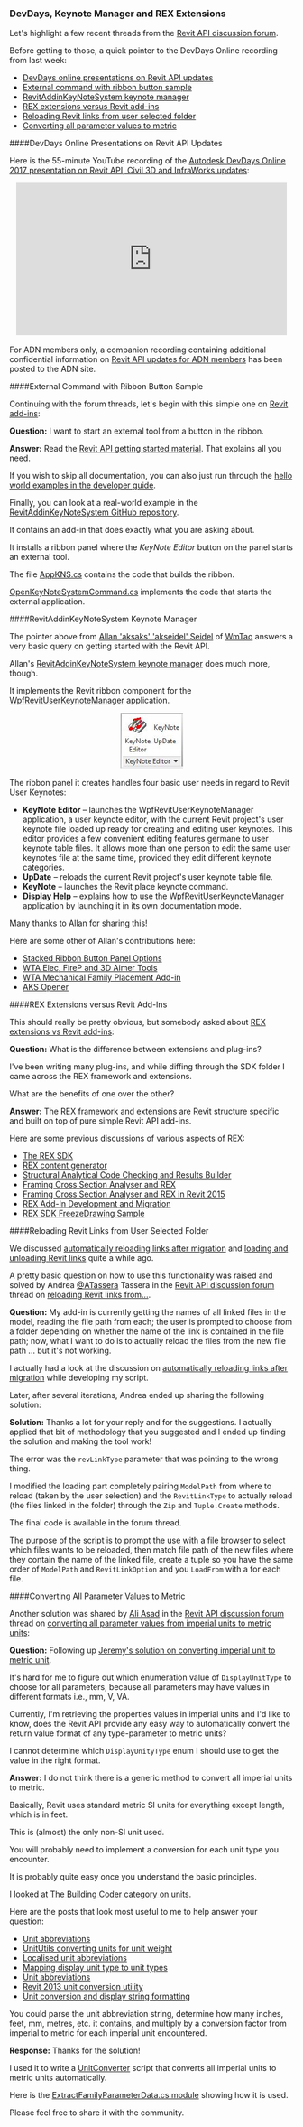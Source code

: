 <head>
<meta http-equiv="Content-Type" content="text/html; charset=utf-8">
<link rel="stylesheet" type="text/css" href="bc.css">
<!--
<script src="run_prettify.js" type="text/javascript"></script>
<script src="https://google-code-prettify.googlecode.com/svn/loader/run_prettify.js" type="text/javascript"></script>
-->
<script src="https://cdn.rawgit.com/google/code-prettify/master/loader/run_prettify.js" type="text/javascript"></script>
</head>

<!---

- https://github.com/akseidel/RevitAddinKeyNoteSystem
  https://github.com/akseidel/WpfRevitUserKeynoteManager
  http://thebuildingcoder.typepad.com/blog/2017/03/wta-firep-and-3d-aimer-tools.html
  https://forums.autodesk.com/t5/revit-api-forum/revit-addins/m-p/7767351
  WpfRevitUserKeynoteManager -- A Revit UserKeynote manager
  RevitAddinKeyNoteSystem -- A Revit add-in that is the Revit ribbon component to the WpfRevitUserKeynoteManager application.

- [REX extensions vs Revit add-ins](https://stackoverflow.com/questions/48707506/revit-extensions-vs-plugins)
  What is the difference between extensions and plug-ins? I've been writing many plug-ins, and while diffing througg the SDK folder I came across the REX framework and extensions, but im not really clear on what the benifets of one over the other are.
  The REX framework and extensions are Revit structure specific and built on top of pure simple Revit API add-ins:
  - [The REX SDK](http://thebuildingcoder.typepad.com/blog/2011/04/the-rex-sdk.html)
  - [REX content generator](http://thebuildingcoder.typepad.com/blog/2011/12/rex-content-generator.html)
  - [Structural Analytical Code Checking and Results Builder](http://thebuildingcoder.typepad.com/blog/2013/06/structural-analytical-code-checking-and-results-builder.html)
  - [Framing Cross Section Analyser and REX](http://thebuildingcoder.typepad.com/blog/2013/12/security-framing-cross-section-analyser-and-rex.html)
  - [Framing Cross Section Analyser and REX in Revit 2015](http://thebuildingcoder.typepad.com/blog/2015/03/framing-cross-section-analyser-and-rex-in-revit-2015.html)
  - [REX Add-In Development and Migration](http://thebuildingcoder.typepad.com/blog/2015/12/rex-app-development-and-migration.html)
  - [REX SDK FreezeDrawing Sample](http://thebuildingcoder.typepad.com/blog/2016/10/au-revit-20171-and-rex-freezedrawing.html#5)

- 13832283 [Reload Revit Links From...]
  https://forums.autodesk.com/t5/revit-api-forum/reload-revit-links-from/m-p/7722248

- https://forums.autodesk.com/t5/revit-api-forum/converting-all-parameter-values-from-imperial-units-to-metric/m-p/7707054
  Thanks for the solution I've used it to write a  UnitConverter  script that converts all imperial units to metric units automatically, here
  Please feel free to share it with the community.
  https://gist.github.com/imAliAsad/01893377dedef31b1e059a6241fc9b22#file-unitconvertor-cs
  https://gist.github.com/imAliAsad/01893377dedef31b1e059a6241fc9b22#file-extractfamilyparameterdata-cs

 #RevitAPI @AutodeskRevit #bim #dynamobim @AutodeskForge #ForgeDevCon

Let's highlight a few recent threads from the Revit API discussion forum.
Before getting to those, a quick pointer to the DevDays Online recording from last week
&ndash; DevDays online presentations on Revit API updates
&ndash; External command with ribbon button sample
&ndash; RevitAddinKeyNoteSystem keynote manager
&ndash; REX extensions versus Revit add-ins
&ndash; Reloading Revit links from user selected folder
&ndash; Converting all parameter values to metric...

--->

### DevDays, Keynote Manager and REX Extensions

Let's highlight a few recent threads from
the [Revit API discussion forum](http://forums.autodesk.com/t5/revit-api-forum/bd-p/160).

Before getting to those, a quick pointer to the DevDays Online recording from last week:

- [DevDays online presentations on Revit API updates](#2)
- [External command with ribbon button sample](#3)
- [RevitAddinKeyNoteSystem keynote manager](#4)
- [REX extensions versus Revit add-ins](#5)
- [Reloading Revit links from user selected folder](#6)
- [Converting all parameter values to metric](#7)

####<a name="2"></a>DevDays Online Presentations on Revit API Updates

Here is the 55-minute YouTube recording of
the [Autodesk DevDays Online 2017 presentation on Revit API, Civil 3D and InfraWorks updates](https://youtu.be/w1WskGTzX3s):

<center>
<iframe width="480" height="270" src="https://www.youtube.com/embed/w1WskGTzX3s" frameborder="0" allow="autoplay; encrypted-media" allowfullscreen></iframe>
</center>

For ADN members only, a companion recording containing additional confidential information
on [Revit API updates for ADN members](https://adn.autodesk.io/index.php?r=custom_pages%2Fview&id=143) has
been posted to the ADN site.


####<a name="3"></a>External Command with Ribbon Button Sample

Continuing with the forum threads, let's begin with this simple one
on [Revit add-ins](https://forums.autodesk.com/t5/revit-api-forum/revit-addins/m-p/7767351):

**Question:** I want to start an external tool from a button in the ribbon.

**Answer:** Read the [Revit API getting started material](http://thebuildingcoder.typepad.com/blog/about-the-author.html#2).
That explains all you need.

If you wish to skip all documentation, you can also just run through
the [hello world examples in the developer guide](http://help.autodesk.com/view/RVT/2018/ENU/?guid=Revit_API_Revit_API_Developers_Guide_Introduction_Getting_Started_Walkthroughs_html).

Finally, you can look at a real-world example in
the [RevitAddinKeyNoteSystem GitHub repository](https://github.com/akseidel/RevitAddinKeyNoteSystem).

It contains an add-in that does exactly what you are asking about.

It installs a ribbon panel where the *KeyNote Editor* button on the panel starts an external tool.

The file [AppKNS.cs](https://github.com/akseidel/RevitAddinKeyNoteSystem/blob/master/RevitAddinKeyNoteSystem/AppKNS.cs) contains
the code that builds the ribbon.

[OpenKeyNoteSystemCommand.cs](https://github.com/akseidel/RevitAddinKeyNoteSystem/blob/master/RevitAddinKeyNoteSystem/OpenKeyNoteSystemCommand.cs) implements
the code that starts the external application.


####<a name="4"></a>RevitAddinKeyNoteSystem Keynote Manager

The pointer above from [Allan 'aksaks' 'akseidel' Seidel](https://github.com/akseidel) of [WmTao](http://wmtao.com) answers
a very basic query on getting started with the Revit API.

Allan's [RevitAddinKeyNoteSystem keynote manager](https://github.com/akseidel/RevitAddinKeyNoteSystem) does much more, though.

It implements the Revit ribbon component for the [WpfRevitUserKeynoteManager](https://github.com/akseidel/WpfRevitUserKeynoteManager) application.

<center>
<img src="img/KNE_ribbon_panel_image1.jpg" alt="RevitAddinKeyNoteSystem" width="111"/>
</center>

The ribbon panel it creates handles four basic user needs in regard to Revit User Keynotes:

- **KeyNote Editor** &ndash; launches the WpfRevitUserKeynoteManager application, a user keynote editor, with the current Revit project's user keynote file loaded up ready for creating and editing user keynotes. This editor provides a few convenient editing features germane to user keynote table files. It allows more than one person to edit the same user keynotes file at the same time, provided they edit different keynote categories.
- **UpDate** &ndash; reloads the current Revit project's user keynote table file.
- **KeyNote** &ndash; launches the Revit place keynote command.
- **Display Help** &ndash; explains how to use the WpfRevitUserKeynoteManager application by launching it in its own documentation mode.

Many thanks to Allan for sharing this!

Here are some other of Allan's contributions here:

- [Stacked Ribbon Button Panel Options](http://thebuildingcoder.typepad.com/blog/2016/09/stacked-ribbon-button-panel-options.html)
- [WTA Elec, FireP and 3D Aimer Tools](http://thebuildingcoder.typepad.com/blog/2017/03/wta-firep-and-3d-aimer-tools.html)
- [WTA Mechanical Family Placement Add-in](http://thebuildingcoder.typepad.com/blog/2017/03/wta-mech-and-ttt-for-provision-for-voids.html#3)
- [AKS Opener](http://thebuildingcoder.typepad.com/blog/2017/04/work-half-aks-opener-rvtfader-and-forgefader.html#3)


####<a name="5"></a>REX Extensions versus Revit Add-Ins

This should really be pretty obvious, but somebody asked
about [REX extensions vs Revit add-ins](https://stackoverflow.com/questions/48707506/revit-extensions-vs-plugins):

**Question:** What is the difference between extensions and plug-ins?

I've been writing many plug-ins, and while diffing through the SDK folder I came across the REX framework and extensions.

What are the benefits of one over the other?

**Answer:** The REX framework and extensions are Revit structure specific and built on top of pure simple Revit API add-ins.

Here are some previous discussions of various aspects of REX:

- [The REX SDK](http://thebuildingcoder.typepad.com/blog/2011/04/the-rex-sdk.html)
- [REX content generator](http://thebuildingcoder.typepad.com/blog/2011/12/rex-content-generator.html)
- [Structural Analytical Code Checking and Results Builder](http://thebuildingcoder.typepad.com/blog/2013/06/structural-analytical-code-checking-and-results-builder.html)
- [Framing Cross Section Analyser and REX](http://thebuildingcoder.typepad.com/blog/2013/12/security-framing-cross-section-analyser-and-rex.html)
- [Framing Cross Section Analyser and REX in Revit 2015](http://thebuildingcoder.typepad.com/blog/2015/03/framing-cross-section-analyser-and-rex-in-revit-2015.html)
- [REX Add-In Development and Migration](http://thebuildingcoder.typepad.com/blog/2015/12/rex-app-development-and-migration.html)
- [REX SDK FreezeDrawing Sample](http://thebuildingcoder.typepad.com/blog/2016/10/au-revit-20171-and-rex-freezedrawing.html#5)


####<a name="6"></a>Reloading Revit Links from User Selected Folder

We discussed [automatically reloading links after migration](http://thebuildingcoder.typepad.com/blog/2016/08/automatically-reload-links-after-migration.html)
and [loading and unloading Revit links](http://thebuildingcoder.typepad.com/blog/2014/12/last-western-european-devdays-links-textures-ur4-vs-r2.html#2)
quite a while ago.

A pretty basic question on how to use this functionality was raised and solved
by Andrea [@ATassera](https://forums.autodesk.com/t5/user/viewprofilepage/user-id/5528189) Tassera in
the [Revit API discussion forum](http://forums.autodesk.com/t5/revit-api-forum/bd-p/160) thread
on [reloading Revit links from...](https://forums.autodesk.com/t5/revit-api-forum/reload-revit-links-from/m-p/7722248).

**Question:** My add-in is currently getting the names of all linked files in the model, reading the file path from each; the user is prompted to choose from a folder depending on whether the name of the link is contained in the file path; now, what I want to do is to actually reload the files from the new file path ... but it's not working.

I actually had a look at the discussion
on [automatically reloading links after migration](http://thebuildingcoder.typepad.com/blog/2016/08/automatically-reload-links-after-migration.html) while developing my script.

Later, after several iterations, Andrea ended up sharing the following solution:

**Solution:** Thanks a lot for your reply and for the suggestions. I actually applied that bit of methodology that you suggested and I ended up finding the solution and making the tool work!

The error was the `revLinkType` parameter that was pointing to the wrong thing.

I modified the loading part completely pairing `ModelPath` from where to reload (taken by the user selection) and the `RevitLinkType` to actually reload (the files linked in the folder) through the `Zip` and `Tuple.Create` methods.

The final code is available in the forum thread.

The purpose of the script is to prompt the use with a file browser to select which files wants to be reloaded, then match file path of the new files where they contain the name of the linked file, create a tuple so you have the same order of `ModelPath` and `RevitLinkOption` and you `LoadFrom` with a for each file.

####<a name="7"></a>Converting All Parameter Values to Metric

Another solution was shared by [Ali Asad](https://forums.autodesk.com/t5/user/viewprofilepage/user-id/5242763) in
the [Revit API discussion forum](http://forums.autodesk.com/t5/revit-api-forum/bd-p/160) thread
on [converting all parameter values from imperial units to metric units](https://forums.autodesk.com/t5/revit-api-forum/converting-all-parameter-values-from-imperial-units-to-metric/m-p/7707054):

**Question:** Following up [Jeremy's solution on converting imperial unit to metric unit](https://forums.autodesk.com/t5/revit-api-forum/reading-wrong-type-parameters-values/m-p/7693187).

It's hard for me to figure out which enumeration value of `DisplayUnitType` to choose for all parameters, because all parameters may have values in different formats i.e., mm, V, VA.

Currently, I'm retrieving the properties values in imperial units and I'd like to know, does the Revit API provide any easy way to automatically convert the return value format of any type-parameter to metric units?

I cannot determine which `DisplayUnityType` enum I should use to get the value in the right format.

**Answer:** I do not think there is a generic method to convert all imperial units to metric.

Basically, Revit uses standard metric SI units for everything except length, which is in feet.

This is (almost) the only non-SI unit used.

You will probably need to implement a conversion for each unit type you encounter.

It is probably quite easy once you understand the basic principles.

I looked at [The Building Coder category on units](http://thebuildingcoder.typepad.com/blog/units).

Here are the posts that look most useful to me to help answer your question:

- [Unit abbreviations](http://thebuildingcoder.typepad.com/blog/2017/08/unit-abbreviations.html)
- [UnitUtils converting units for unit weight](http://thebuildingcoder.typepad.com/blog/2016/08/unitutils-converting-units-for-unit-weight.html)
- [Localised unit abbreviations](http://thebuildingcoder.typepad.com/blog/2013/11/localised-unit-abbreviations.html)
- [Mapping display unit type to unit types](http://thebuildingcoder.typepad.com/blog/2013/11/mapping-display-unit-type-to-unit-types.html)
- [Unit abbreviations](http://thebuildingcoder.typepad.com/blog/2013/11/unit-abbreviations.html)
- [Revit 2013 unit conversion utility](http://thebuildingcoder.typepad.com/blog/2013/01/revit-2013-unit-conversion-utility.html)
- [Unit conversion and display string formatting](http://thebuildingcoder.typepad.com/blog/2011/12/unit-conversion-and-display-string-formatting.html)

You could parse the unit abbreviation string, determine how many inches, feet, mm, metres, etc. it contains, and multiply by a conversion factor from imperial to metric for each imperial unit encountered.

**Response:** Thanks for the solution!

I used it to write
a [UnitConverter](https://gist.github.com/imAliAsad/01893377dedef31b1e059a6241fc9b22#file-unitconvertor-cs) script
that converts all imperial units to metric units automatically.

Here is
the [ExtractFamilyParameterData.cs module](https://gist.github.com/imAliAsad/01893377dedef31b1e059a6241fc9b22#file-extractfamilyparameterdata-cs) showing how it is used.

Please feel free to share it with the community.

